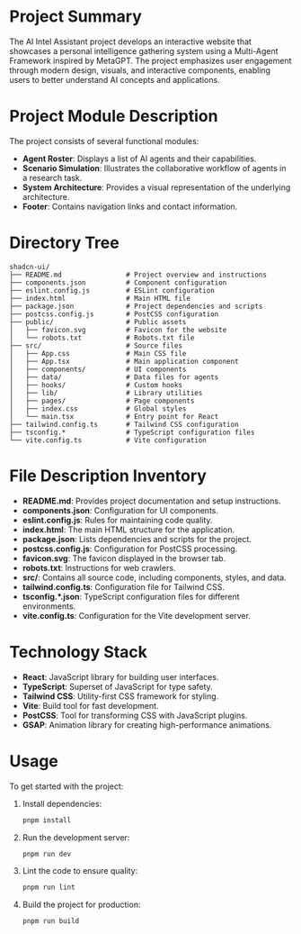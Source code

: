 # Project Summary
The AI Intel Assistant project develops an interactive website that showcases a personal intelligence gathering system using a Multi-Agent Framework inspired by MetaGPT. The project emphasizes user engagement through modern design, visuals, and interactive components, enabling users to better understand AI concepts and applications.

# Project Module Description
The project consists of several functional modules:
- **Agent Roster**: Displays a list of AI agents and their capabilities.
- **Scenario Simulation**: Illustrates the collaborative workflow of agents in a research task.
- **System Architecture**: Provides a visual representation of the underlying architecture.
- **Footer**: Contains navigation links and contact information.

# Directory Tree
```
shadcn-ui/
├── README.md                # Project overview and instructions
├── components.json          # Component configuration
├── eslint.config.js         # ESLint configuration
├── index.html               # Main HTML file
├── package.json             # Project dependencies and scripts
├── postcss.config.js        # PostCSS configuration
├── public/                  # Public assets
│   ├── favicon.svg          # Favicon for the website
│   └── robots.txt           # Robots.txt file
├── src/                     # Source files
│   ├── App.css              # Main CSS file
│   ├── App.tsx              # Main application component
│   ├── components/          # UI components
│   ├── data/                # Data files for agents
│   ├── hooks/               # Custom hooks
│   ├── lib/                 # Library utilities
│   ├── pages/               # Page components
│   ├── index.css            # Global styles
│   └── main.tsx             # Entry point for React
├── tailwind.config.ts       # Tailwind CSS configuration
├── tsconfig.*               # TypeScript configuration files
└── vite.config.ts           # Vite configuration
```

# File Description Inventory
- **README.md**: Provides project documentation and setup instructions.
- **components.json**: Configuration for UI components.
- **eslint.config.js**: Rules for maintaining code quality.
- **index.html**: The main HTML structure for the application.
- **package.json**: Lists dependencies and scripts for the project.
- **postcss.config.js**: Configuration for PostCSS processing.
- **favicon.svg**: The favicon displayed in the browser tab.
- **robots.txt**: Instructions for web crawlers.
- **src/**: Contains all source code, including components, styles, and data.
- **tailwind.config.ts**: Configuration file for Tailwind CSS.
- **tsconfig.*.json**: TypeScript configuration files for different environments.
- **vite.config.ts**: Configuration for the Vite development server.

# Technology Stack
- **React**: JavaScript library for building user interfaces.
- **TypeScript**: Superset of JavaScript for type safety.
- **Tailwind CSS**: Utility-first CSS framework for styling.
- **Vite**: Build tool for fast development.
- **PostCSS**: Tool for transforming CSS with JavaScript plugins.
- **GSAP**: Animation library for creating high-performance animations.

# Usage
To get started with the project:
1. Install dependencies:
   ```bash
   pnpm install
   ```
2. Run the development server:
   ```bash
   pnpm run dev
   ```
3. Lint the code to ensure quality:
   ```bash
   pnpm run lint
   ```
4. Build the project for production:
   ```bash
   pnpm run build
   ```

